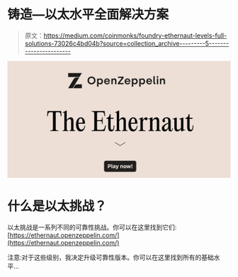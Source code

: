 # 铸造—以太水平全面解决方案

> 原文：<https://medium.com/coinmonks/foundry-ethernaut-levels-full-solutions-73026c4bd04b?source=collection_archive---------5----------------------->

![](img/aecc1c1e4bdedf9161b5d54a3cb41c68.png)

# 什么是以太挑战？

以太挑战是一系列不同的可靠性挑战。你可以在这里找到它们:[https://ethernaut.openzeppelin.com/](https://ethernaut.openzeppelin.com/)

注意:对于这些级别，我决定升级可靠性版本。你可以在这里找到所有的基础水平…